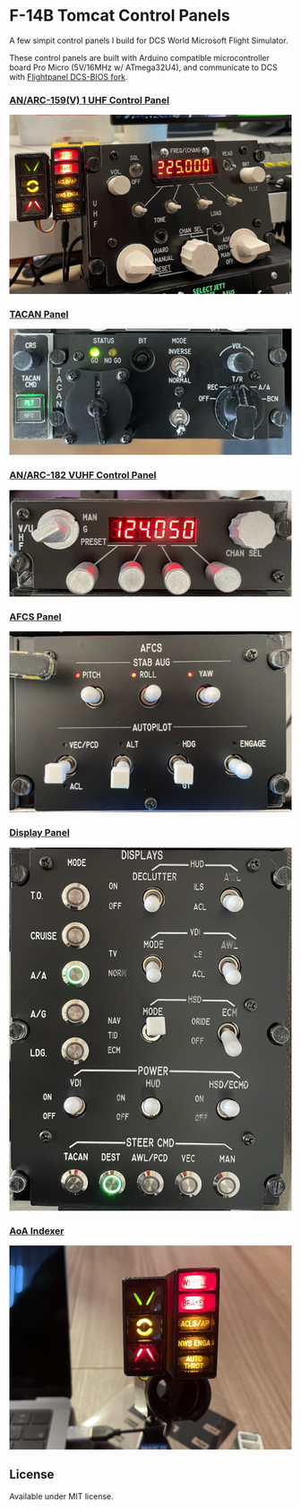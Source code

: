 # F-14B Tomcat Control Panels

A few simpit control panels I build for DCS World Microsoft Flight Simulator.

These control panels are built with Arduino compatible microcontroller board Pro Micro (5V/16MHz w/ ATmega32U4), and communicate to DCS with [Flightpanel DCS-BIOS fork](https://github.com/DCSFlightpanels/dcs-bios).

### [AN/ARC-159(V) 1 UHF Control Panel](Radio%20Panel/)

![arc-159 in DCS](Radio%20Panel/assets/arc-159.jpg)

### [TACAN Panel](TACAN%20Panel/)

![TACAN](TACAN%20Panel/assets/tacan.jpg)

### [AN/ARC-182 VUHF Control Panel](ARC-182%20Radio%20Panel/)

![arc-182 in DCS](ARC-182%20Radio%20Panel/assets/arc-182.jpg)

### [AFCS Panel](AFCS%20Panel/)

![afcs in DCS](AFCS%20Panel/assets/afcs.jpg)

### [Display Panel](Display%20Panel/)

![display in DCS](Display%20Panel/assets/display.jpg)

### [AoA Indexer](AoA%20Indexer/)

![AoA Indexer](AoA%20Indexer/assets/aoa.jpg)

## License

Available under MIT license.
